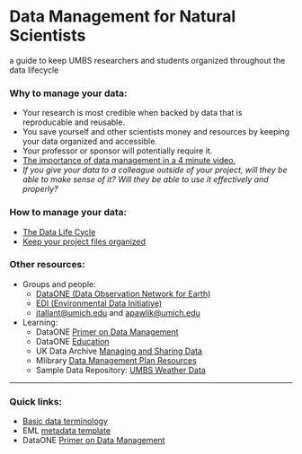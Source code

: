# Data Management for Natural Scientists
a guide to keep UMBS researchers and students organized throughout the data lifecycle

   
### Why to manage your data:
- Your research is most credible when backed by data that is reproducable and reusable.
- You save yourself and other scientists money and resources by keeping your data organized and accessible.
- Your professor or sponsor will potentially require it.
- [The importance of data management in a 4 minute video.](https://www.youtube.com/watch?v=N2zK3sAtr-4)
- *If you give your data to a colleague outside of your project, will they be able to make sense of it? Will they be able to use it effectively and properly?*


### How to manage your data:
- [The Data Life Cycle](lifecycle.md)
- [Keep your project files organized](folders.md)
     

### Other resources:
- Groups and people:
   - [DataONE (Data Observation Network for Earth)](https://www.dataone.org/)
   - [EDI (Environmental Data Initiative)](https://environmentaldatainitiative.org)
   - jtallant@umich.edu and apawlik@umich.edu
- Learning:
   - DataONE [Primer on Data Management](https://old.dataone.org/sites/all/documents/DataONE_BP_Primer_020212.pdf)
   - DataONE [Education](https://dataoneorg.github.io/Education/#)
   - UK Data Archive [Managing and Sharing Data](https://ukdataservice.ac.uk/media/622417/managingsharing.pdf)
   - Mlibrary [Data Management Plan Resources](https://guides.lib.umich.edu/engin-dmp)
   - Sample Data Repository: [UMBS Weather Data](https://portal.edirepository.org/nis/mapbrowse?scope=edi&identifier=549)


-----------
<!-- how much of this can be incorporated into an R notebook? -->
<!-- give a sample directory structure? -->

### Quick links:
- [Basic data terminology](terms.md)
- EML [metadata template](https://github.com/EDIorg/MetadataTemplates)
- DataONE [Primer on Data Management](https://old.dataone.org/sites/all/documents/DataONE_BP_Primer_020212.pdf)


